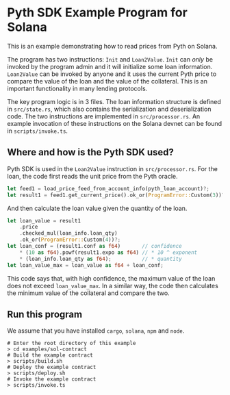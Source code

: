 # Pyth SDK Example Program for Solana

This is an example demonstrating how to read prices from Pyth on Solana.

The program has two instructions: `Init` and `Loan2Value`.
`Init` can *only* be invoked by the program admin and it will initialize some loan information.
`Loan2Value` can be invoked by anyone and it uses the current Pyth price to compare the value of the loan and the value of the collateral.
This is an important functionality in many lending protocols.

The key program logic is in 3 files.
The loan information structure is defined in `src/state.rs`, which also contains the serialization and deserialization code.
The two instructions are implemented in `src/processor.rs`.
An example invocation of these instructions on the Solana devnet can be found in `scripts/invoke.ts`.

## Where and how is the Pyth SDK used?
Pyth SDK is used in the `Loan2Value` instruction in `src/processor.rs`.
For the loan, the code first reads the unit price from the Pyth oracle.
```rust
let feed1 = load_price_feed_from_account_info(pyth_loan_account)?;
let result1 = feed1.get_current_price().ok_or(ProgramError::Custom(3))?;
```

And then calculate the loan value given the quantity of the loan.
```rust
let loan_value = result1
    .price
    .checked_mul(loan_info.loan_qty)
    .ok_or(ProgramError::Custom(4))?;
let loan_conf = (result1.conf as f64)       // confidence
    * (10 as f64).powf(result1.expo as f64) // * 10 ^ exponent
    * (loan_info.loan_qty as f64);          // * quantity
let loan_value_max = loan_value as f64 + loan_conf;
```

This code says that, with high confidence, the maximum value of the loan does not exceed `loan_value_max`.
In a similar way, the code then calculates the minimum value of the collateral and compare the two.

## Run this program
We assume that you have installed `cargo`, `solana`, `npm` and `node`.

```shell
# Enter the root directory of this example
> cd examples/sol-contract
# Build the example contract
> scripts/build.sh
# Deploy the example contract
> scripts/deploy.sh
# Invoke the example contract
> scripts/invoke.ts
```
